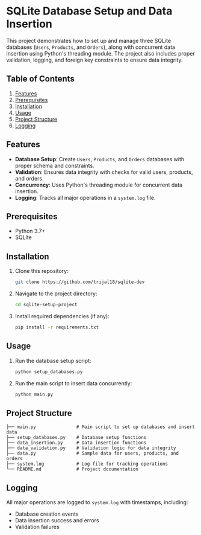 
# SQLite Database Setup and Data Insertion

This project demonstrates how to set up and manage three SQLite databases (`Users`, `Products`, and `Orders`), along with concurrent data insertion using Python's threading module. The project also includes proper validation, logging, and foreign key constraints to ensure data integrity.

## Table of Contents
1. [Features](#features)
2. [Prerequisites](#prerequisites)
3. [Installation](#installation)
4. [Usage](#usage)
5. [Project Structure](#project-structure)
6. [Logging](#logging)

## Features
- **Database Setup**: Create `Users`, `Products`, and `Orders` databases with proper schema and constraints.
- **Validation**: Ensures data integrity with checks for valid users, products, and orders.
- **Concurrency**: Uses Python's threading module for concurrent data insertion.
- **Logging**: Tracks all major operations in a `system.log` file.

## Prerequisites
- Python 3.7+
- SQLite

## Installation
1. Clone this repository:
   ```bash
   git clone https://github.com/trijal18/sqlite-dev
   ```
2. Navigate to the project directory:
   ```bash
   cd sqlite-setup-project
   ```
3. Install required dependencies (if any):
   ```bash
   pip install -r requirements.txt
   ```

## Usage
1. Run the database setup script:
   ```bash
   python setup_databases.py
   ```
2. Run the main script to insert data concurrently:
   ```bash
   python main.py
   ```

## Project Structure
```
├── main.py               # Main script to set up databases and insert data
├── setup_databases.py    # Database setup functions
├── data_insertion.py     # Data insertion functions
├── data_validation.py    # Validation logic for data integrity
├── data.py               # Sample data for users, products, and orders
├── system.log            # Log file for tracking operations
└── README.md             # Project documentation
```

## Logging
All major operations are logged to `system.log` with timestamps, including:
- Database creation events
- Data insertion success and errors
- Validation failures
